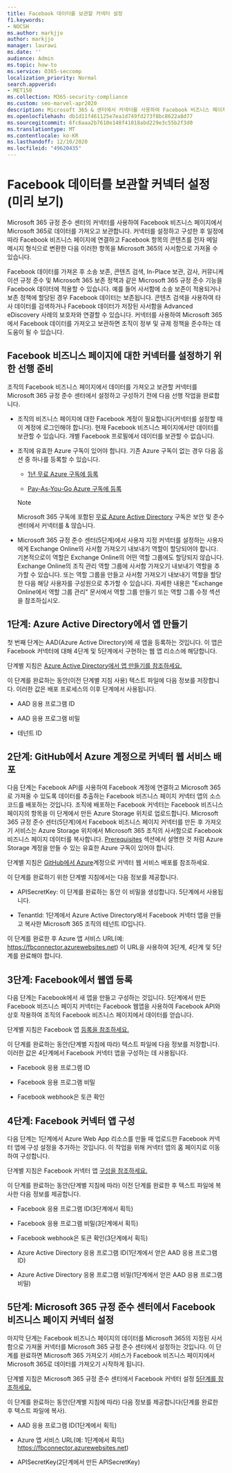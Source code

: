 ```yaml
---
title: Facebook 데이터를 보관할 커넥터 설정
f1.keywords:
- NOCSH
ms.author: markjjo
author: markjjo
manager: laurawi
ms.date: ''
audience: Admin
ms.topic: how-to
ms.service: O365-seccomp
localization_priority: Normal
search.appverid:
- MET150
ms.collection: M365-security-compliance
ms.custom: seo-marvel-apr2020
description: Microsoft 365 & 센터에서 커넥터를 사용하여 Facebook 비즈니스 페이지에서 Microsoft 365로 & 보관 데이터를 가져오는 방법을 학습합니다.
ms.openlocfilehash: db1d11f461125e7ea1d749fd273f8bc8622a8d77
ms.sourcegitcommit: 6fc6aaa2b7610e148f41018abd229e3c55b2f3d0
ms.translationtype: MT
ms.contentlocale: ko-KR
ms.lasthandoff: 12/10/2020
ms.locfileid: "49620435"
---
```

# <a name="set-up-a-connector-to-archive-facebook-data-preview"></a>Facebook 데이터를 보관할 커넥터 설정(미리 보기)

Microsoft 365 규정 준수 센터의 커넥터를 사용하여 Facebook 비즈니스 페이지에서 Microsoft 365로 데이터를 가져오고 보관합니다. 커넥터를 설정하고 구성한 후 일정에 따라 Facebook 비즈니스 페이지에 연결하고 Facebook 항목의 콘텐츠를 전자 메일 메시지 형식으로 변환한 다음 이러한 항목을 Microsoft 365의 사서함으로 가져올 수 있습니다.

Facebook 데이터를 가져온 후 소송 보존, 콘텐츠 검색, In-Place 보관, 감사, 커뮤니케이션 규정 준수 및 Microsoft 365 보존 정책과 같은 Microsoft 365 규정 준수 기능을 Facebook 데이터에 적용할 수 있습니다. 예를 들어 사서함에 소송 보존이 적용되거나 보존 정책에 할당된 경우 Facebook 데이터는 보존됩니다. 콘텐츠 검색을 사용하여 타사 데이터를 검색하거나 Facebook 데이터가 저장된 사서함을 Advanced eDiscovery 사례의 보호자와 연결할 수 있습니다. 커넥터를 사용하여 Microsoft 365에서 Facebook 데이터를 가져오고 보관하면 조직이 정부 및 규제 정책을 준수하는 데 도움이 될 수 있습니다.

## <a name="prerequisites-for-setting-up-a-connector-for-facebook-business-pages"></a>Facebook 비즈니스 페이지에 대한 커넥터를 설정하기 위한 선행 준비

조직의 Facebook 비즈니스 페이지에서 데이터를 가져오고 보관할 커넥터를 Microsoft 365 규정 준수 센터에서 설정하고 구성하기 전에 다음 선행 작업을 완료합니다. 

- 조직의 비즈니스 페이지에 대한 Facebook 계정이 필요합니다(커넥터를 설정할 때 이 계정에 로그인해야 합니다). 현재 Facebook 비즈니스 페이지에서만 데이터를 보관할 수 있습니다. 개별 Facebook 프로필에서 데이터를 보관할 수 없습니다.

- 조직에 유효한 Azure 구독이 있어야 합니다. 기존 Azure 구독이 없는 경우 다음 옵션 중 하나를 등록할 수 있습니다.

    - [1년 무료 Azure 구독에 등록](https://azure.microsoft.com/free) 

    - [Pay-As-You-Go Azure 구독에 등록](https://azure.microsoft.com/pricing/purchase-options/pay-as-you-go/)

    > [!NOTE]
    > Microsoft 365 구독에 포함된 [무료 Azure Active Directory](use-your-free-azure-ad-subscription-in-office-365.md) 구독은 보안 및 준수 센터에서 커넥터를 & 않습니다.

- Microsoft 365 규정 준수 센터(5단계)에서 사용자 지정 커넥터를 설정하는 사용자에게 Exchange Online의 사서함 가져오기 내보내기 역할이 할당되어야 합니다. 기본적으로이 역할은 Exchange Online의 어떤 역할 그룹에도 할당되지 않습니다. Exchange Online의 조직 관리 역할 그룹에 사서함 가져오기 내보내기 역할을 추가할 수 있습니다. 또는 역할 그룹을 만들고 사서함 가져오기 내보내기 역할을 할당한 다음 해당 사용자를 구성원으로 추가할 수 있습니다. 자세한 내용은 "Exchange [](https://docs.microsoft.com/Exchange/permissions-exo/role-groups#create-role-groups) Online에서 [](https://docs.microsoft.com/Exchange/permissions-exo/role-groups#modify-role-groups) 역할 그룹 관리" 문서에서 역할 그룹 만들기 또는 역할 그룹 수정 섹션을 참조하십시오.

## <a name="step-1-create-an-app-in-azure-active-directory"></a>1단계: Azure Active Directory에서 앱 만들기

첫 번째 단계는 AAD(Azure Active Directory)에 새 앱을 등록하는 것입니다. 이 앱은 Facebook 커넥터에 대해 4단계 및 5단계에서 구현하는 웹 앱 리소스에 해당합니다. 

단계별 지침은 [Azure Active Directory에서 앱 만들기를 참조하세요.](deploy-facebook-connector.md#step-1-create-an-app-in-azure-active-directory)

이 단계를 완료하는 동안(이전 단계별 지침 사용) 텍스트 파일에 다음 정보를 저장합니다. 이러한 값은 배포 프로세스의 이후 단계에서 사용됩니다.

- AAD 응용 프로그램 ID

- AAD 응용 프로그램 비밀

- 테넌트 ID

## <a name="step-2-deploy-the-connector-web-service-from-github-to-your-azure-account"></a>2단계: GitHub에서 Azure 계정으로 커넥터 웹 서비스 배포

다음 단계는 Facebook API를 사용하여 Facebook 계정에 연결하고 Microsoft 365로 가져올 수 있도록 데이터를 추출하는 Facebook 비즈니스 페이지 커넥터 앱의 소스 코드를 배포하는 것입니다. 조직에 배포하는 Facebook 커넥터는 Facebook 비즈니스 페이지의 항목을 이 단계에서 만든 Azure Storage 위치로 업로드합니다. Microsoft 365 규정 준수 센터(5단계)에서 Facebook 비즈니스 페이지 커넥터를 만든 후 가져오기 서비스는 Azure Storage 위치에서 Microsoft 365 조직의 사서함으로 Facebook 비즈니스 페이지 데이터를 복사합니다. [Prerequisites](#prerequisites-for-setting-up-a-connector-for-facebook-business-pages) 섹션에서 설명한 것 처럼 Azure Storage 계정을 만들 수 있는 유효한 Azure 구독이 있어야 합니다.

단계별 지침은 [GitHub에서 Azure](deploy-facebook-connector.md#step-2-deploy-the-connector-web-service-from-github-to-your-azure-account)계정으로 커넥터 웹 서비스 배포를 참조하세요.

이 단계를 완료하기 위한 단계별 지침에서는 다음 정보를 제공합니다.

- APISecretKey: 이 단계를 완료하는 동안 이 비밀을 생성합니다. 5단계에서 사용됩니다.

- TenantId: 1단계에서 Azure Active Directory에서 Facebook 커넥터 앱을 만들고 복사한 Microsoft 365 조직의 테넌트 ID입니다.

이 단계를 완료한 후 Azure 앱 서비스 URL(예: https://fbconnector.azurewebsites.net) 이 URL을 사용하여 3단계, 4단계 및 5단계를 완료해야 합니다.

## <a name="step-3-register-the-web-app-on-facebook"></a>3단계: Facebook에서 웹앱 등록

다음 단계는 Facebook에서 새 앱을 만들고 구성하는 것입니다. 5단계에서 만든 Facebook 비즈니스 페이지 커넥터는 Facebook 웹앱을 사용하여 Facebook API와 상호 작용하여 조직의 Facebook 비즈니스 페이지에서 데이터를 얻습니다.

단계별 지침은 Facebook 앱 [등록을 참조하세요.](deploy-facebook-connector.md#step-3-register-the-facebook-app)

이 단계를 완료하는 동안(단계별 지침에 따라) 텍스트 파일에 다음 정보를 저장합니다. 이러한 값은 4단계에서 Facebook 커넥터 앱을 구성하는 데 사용됩니다.

- Facebook 응용 프로그램 ID

- Facebook 응용 프로그램 비밀

- Facebook webhook은 토큰 확인

## <a name="step-4-configure-the-facebook-connector-app"></a>4단계: Facebook 커넥터 앱 구성

다음 단계는 1단계에서 Azure Web App 리소스를 만들 때 업로드한 Facebook 커넥터 앱에 구성 설정을 추가하는 것입니다. 이 작업을 위해 커넥터 앱의 홈 페이지로 이동하여 구성합니다.

단계별 지침은 Facebook 커넥터 앱 [구성을 참조하세요.](archive-facebook-data-with-sample-connector.md#step-4-configure-the-facebook-connector-app)

이 단계를 완료하는 동안(단계별 지침에 따라) 이전 단계를 완료한 후 텍스트 파일에 복사한 다음 정보를 제공합니다.

- Facebook 응용 프로그램 ID(3단계에서 획득)

- Facebook 응용 프로그램 비밀(3단계에서 획득)

- Facebook webhook은 토큰 확인(3단계에서 획득)

- Azure Active Directory 응용 프로그램 ID(1단계에서 얻은 AAD 응용 프로그램 ID)

- Azure Active Directory 응용 프로그램 비밀(1단계에서 얻은 AAD 응용 프로그램 비밀)

## <a name="step-5-set-up-a-facebook-business-pages-connector-in-the-microsoft-365-compliance-center"></a>5단계: Microsoft 365 규정 준수 센터에서 Facebook 비즈니스 페이지 커넥터 설정

마지막 단계는 Facebook 비즈니스 페이지의 데이터를 Microsoft 365의 지정된 사서함으로 가져올 커넥터를 Microsoft 365 규정 준수 센터에서 설정하는 것입니다. 이 단계를 완료하면 Microsoft 365 가져오기 서비스가 Facebook 비즈니스 페이지에서 Microsoft 365로 데이터를 가져오기 시작하게 됩니다.

단계별 지침은 Microsoft 365 규정 준수 센터에서 Facebook 커넥터 설정 [5단계를 참조하세요.](deploy-facebook-connector.md#step-5-set-up-a-facebook-connector-in-the-microsoft-365-compliance-center) 

이 단계를 완료하는 동안(단계별 지침에 따라) 다음 정보를 제공합니다(단계를 완료한 후 텍스트 파일에 복사).

- AAD 응용 프로그램 ID(1단계에서 획득)

- Azure 앱 서비스 URL(예: 1단계에서 획득) https://fbconnector.azurewebsites.net)

- APISecretKey(2단계에서 만든 APISecretKey)
